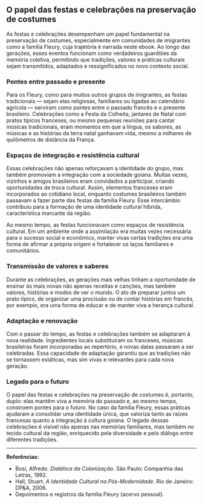 ## O papel das festas e celebrações na preservação de costumes

As festas e celebrações desempenham um papel fundamental na preservação de costumes, especialmente em comunidades de imigrantes como a família Fleury, cuja trajetória é narrada neste ebook. Ao longo das gerações, esses eventos funcionam como verdadeiros guardiões da memória coletiva, permitindo que tradições, valores e práticas culturais sejam transmitidos, adaptados e ressignificados no novo contexto social.

### Pontes entre passado e presente

Para os Fleury, como para muitos outros grupos de imigrantes, as festas tradicionais — sejam elas religiosas, familiares ou ligadas ao calendário agrícola — serviram como pontes entre o passado francês e o presente brasileiro. Celebrações como a Festa da Colheita, jantares de Natal com pratos típicos franceses, ou mesmo pequenas reuniões para cantar músicas tradicionais, eram momentos em que a língua, os sabores, as músicas e as histórias da terra natal ganhavam vida, mesmo a milhares de quilômetros de distância da França.

### Espaços de integração e resistência cultural

Essas celebrações não apenas reforçavam a identidade do grupo, mas também promoviam a integração com a sociedade goiana. Muitas vezes, vizinhos e amigos brasileiros eram convidados a participar, criando oportunidades de troca cultural. Assim, elementos franceses eram incorporados ao cotidiano local, enquanto costumes brasileiros também passavam a fazer parte das festas da família Fleury. Esse intercâmbio contribuiu para a formação de uma identidade cultural híbrida, característica marcante da região.

Ao mesmo tempo, as festas funcionavam como espaços de resistência cultural. Em um ambiente onde a assimilação era muitas vezes necessária para o sucesso social e econômico, manter vivas certas tradições era uma forma de afirmar a própria origem e fortalecer os laços familiares e comunitários.

### Transmissão de valores e saberes

Durante as celebrações, as gerações mais velhas tinham a oportunidade de ensinar às mais novas não apenas receitas e canções, mas também valores, histórias e modos de ver o mundo. O ato de preparar juntos um prato típico, de organizar uma procissão ou de contar histórias em francês, por exemplo, era uma forma de educar e de manter viva a herança cultural.

### Adaptação e renovação

Com o passar do tempo, as festas e celebrações também se adaptaram à nova realidade. Ingredientes locais substituíram os franceses, músicas brasileiras foram incorporadas ao repertório, e novas datas passaram a ser celebradas. Essa capacidade de adaptação garantiu que as tradições não se tornassem estáticas, mas sim vivas e relevantes para cada nova geração.

### Legado para o futuro

O papel das festas e celebrações na preservação de costumes é, portanto, duplo: elas mantêm viva a memória do passado e, ao mesmo tempo, constroem pontes para o futuro. No caso da família Fleury, essas práticas ajudaram a consolidar uma identidade única, que valoriza tanto as raízes francesas quanto a integração à cultura goiana. O legado dessas celebrações é visível não apenas nas memórias familiares, mas também no tecido cultural da região, enriquecido pela diversidade e pelo diálogo entre diferentes tradições.

---

**Referências:**

- Bosi, Alfredo. *Dialética da Colonização*. São Paulo: Companhia das Letras, 1992.
- Hall, Stuart. *A Identidade Cultural na Pós-Modernidade*. Rio de Janeiro: DP&A, 2006.
- Depoimentos e registros da família Fleury (acervo pessoal).